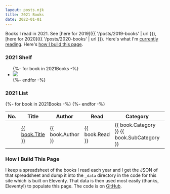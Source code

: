 ```yaml
---
layout: posts.njk
title: 2021 Books
date: 2022-01-01
---
```

Books I read in 2021. See [here for 2019]({{ '/posts/2019-books' | url }}), [here for 2020]({{ '/posts/2020-books' | url }}). Here's what I'm [currently reading](/reading). Here's [how I build this page](#how).

<h3 id="book-shelf">2021 Shelf</h2>

<ul class="book-shelf-container">
  {%- for book in 2021Books -%}
    <li><a href="{{ book.GoodreadsURL }}">
      <img class="book" src="{{ book.CoverURL }}">
    </a></li>
  {%- endfor -%}
</ul>

<h3 id="book-shelf">2021 List</h2>

<div class="book-list-container">
  <table>
    <thead>
      <tr>
        <th>No.</th><th>Title</th><th>Author</th><th>Read</th><th>Category</th><th>Pages</th>
      </tr>
    </thead>
    <tbody>
      {%- for book in 2021Books -%}
      <tr>
        <td class="table-row-number"></td><td><a href="{{ book.GoodreadsURL }}">{{ book.Title }}</a></td><td>{{ book.Author }}</td><td>{{ book.Read }}</td><td>{{ book.Category }} <span class="meta-text">{{ book.SubCategory }}</span></td><td class="center">{{ book.Pages }}</td>
      </tr>
      {%- endfor -%}
    </tbody>
  </table>
</div>

<h3 id="how">How I Build This Page</h3>
<p>I keep a spreadsheet of the books I read each year and I get the JSON of that spreadsheet and dump it into the <code>_data</code> directory in the code for this site which is built on Eleventy. That data is then used most easily (thanks, Eleventy!) to populate this page. The code is on <a href="https://github.com/jlord/next-site" target="_blank">GitHub</a>.</p>
